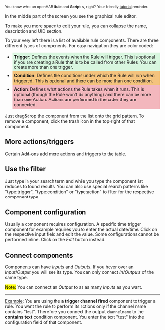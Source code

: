 <small>You know what an openHAB **Rule** and **Script** is, right?</small>
<small class="blockquote-footer">Your friendly [tutorial](tutorial-1.html) reminder.</small>

In the middle part of the screen you see the graphical rule editor.

To make you more space to edit your rule, you can collapse the name, description and UID section.

To your very left there is a list of available rule components.
There are three different types of components. For easy navigation
they are color coded:

<ul>
<li style="background-color: #d8f6df;padding:5px"><b>Trigger</b>: Defines the events when the Rule will trigger. This is optional if you are creating a Rule that is to be called from other Rules. You can create more than one trigger.
<li style="background-color: #f4c37d;padding:5px"><b>Condition</b>: Defines the conditions under which the Rule will run when triggered. This is optional and there can be more than one condition.
<li style="background-color: #f3b7bd;padding:5px"><b>Action</b>: Defines what actions the Rule takes when it runs. This is optional (though the Rule won’t do anything) and there can be more than one Action. Actions are performed in the order they are connected.
</ul>

Just drag&drop the component from the list onto the grid pattern.
To remove a component, click the trash icon in the top-right of that component.


## More actions/triggers

Certain [Add-ons](addons.html) add more actions and triggers to the table.

## Use the filter

Just type in your search term and while you type the component list reduces to found results.
You can also use special search patterns like "type:trigger", "type:condition" or "type:action"
to filter for the respective component type.

## Component configuration

Usually a component requires configuration. A specific time trigger component for example
requires you to enter the actual date/time. Click on the respective input field and edit the
value. Some configurations cannot be performed inline. Click on the *Edit* button instead.

## Connect components

Components can have *Inputs* and *Outputs*.
If you hover over an *Input*/*Output* you will see its type.
You can only connect *In/Outputs* of the same type.

<mark>Note:</mark> You can connect an *Output* to as as many *Inputs* as you want.

<hr>

<u>Example</u>: You are using the **a trigger channel fired** component to trigger a rule.
You want the rule to perform its actions only if the channel name contains "test". 
Therefore you connect the output `channelname` to the **contains text** condition component.
You enter the text "test" into the configuration field of that component.